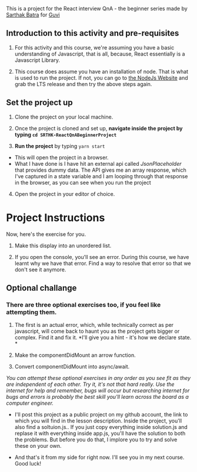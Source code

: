 
This is a project for the React interview QnA - the beginner series made by [Sarthak Batra](www.srthk.com) for [Guvi](www.Guvi.in)

## Introduction to this activity and pre-requisites
1. For this activity and this course, we're assuming you have a basic understanding of Javascript, that is all, because, React essentially is a Javascript Library.  

2. This course does assume you have an installation of node. That is what is used to run the project. If not, you can go to [the NodeJs Website](www.nodejs.org) and grab the LTS release and then try the above steps again. 

## Set the project up

1. Clone the project on your local machine.

2. Once the project is cloned and set up, **navigate inside the project by typing ```cd SRTHK-ReactQnABeginnerProject```**

3. **Run the project** by typing ```yarn start```

  - This will open the project in a browser.
  - What I have done is I have hit an external api called *JsonPlaceholder* that provides dummy data. The API gives me an array response, which I've captured in a state variable and I am looping through that response in the browser, as you can see when you run the project

4. Open the project in your editor of choice. 

# Project Instructions

Now, here's the exercise for you. 

1. Make this display into an unordered list. 

2. If you open the console, you'll see an error. During this course, we have learnt why we have that error. Find a way to resolve that error so that we don't see it anymore. 

## Optional challange

### There are three optional exercises too, if you feel like attempting them. 

1. The first is an actual error, which, while technically correct as per javascript, will come back to haunt you as the project gets bigger or complex. Find it and fix it. *I'll give you a hint - it's how we declare state. *

2. Make the componentDidMount an arrow function.  

3. Convert componentDidMount into async/await. 

*You can attempt these optional exercises in any order as you see fit as they are independent of each other. Try it, it's not that hard really. Use the internet for help and remember, bugs will occur but researching internet for bugs and errors is probably the best skill you'll learn across the board as a computer engineer.*

- I'll post this project as a public project on my github account, the link to which you will find in the lesson description. Inside the project, you'll also find a soltuion.js.. If you just copy everything inside solution.js and replase it with everything inside app.js, you'll have the solution to both the problems. But before you do that, I implore you to try and solve these on your own. 

- And that's it from my side for right now. I'll see you in my next course. Good luck!
